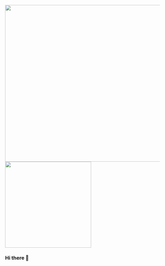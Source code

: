 <p align="center## Heading">
  <a href="#">
    <img align="center" width="510" src="https://i.ibb.co/9GGYnSB/DEV.gif" />
  </a>
  <a href="#">
    <img align="center" width="280" src="https://i.ibb.co/BqH57bW/Asset-28-2x.png" />
  </a>
</p>


### Hi there 👋

<!--
**kaiqueramos/kaiqueramos** is a ✨ _special_ ✨ repository because its `README.md` (this file) appears on your GitHub profile.

Here are some ideas to get you started:

- 🔭 I’m currently working on ...
- 🌱 I’m currently learning ...
- 👯 I’m looking to collaborate on ...
- 🤔 I’m looking for help with ...
- 💬 Ask me about ...
- 📫 How to reach me: ...
- 😄 Pronouns: ...
- ⚡ Fun fact: ...
-->
